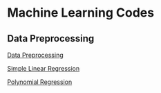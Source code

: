 # Machine Learning Codes

##  Data Preprocessing

[Data Preprocessing](https://github.com/ShauryaShettigar/machine_learning/blob/master/mlearning_preprocessing.py)

[Simple Linear Regression](https://github.com/ShauryaShettigar/machine_learning/blob/master/mlearning_s_regression.py)

[Polynomial Regression](https://github.com/ShauryaShettigar/machine_learning/blob/master/mlearning_p_regression.py)
